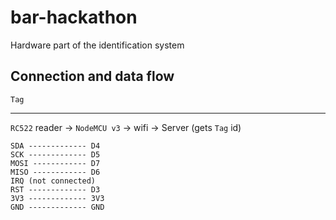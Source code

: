 # bar-hackathon

Hardware part of the identification system

## Connection and data flow

`Tag`
 ***
`RC522` reader -> `NodeMCU v3` -> wifi -> Server (gets `Tag` id)

```
SDA ------------- D4
SCK ------------- D5
MOSI ------------ D7
MISO ------------ D6
IRQ (not connected)
RST ------------- D3
3V3 ------------- 3V3
GND ------------- GND
```
